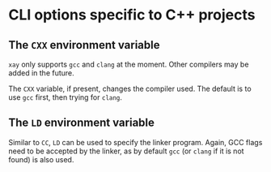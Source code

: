 # CLI options specific to C++ projects

## The `CXX` environment variable

`xay` only supports `gcc` and `clang` at the moment. Other compilers may be added
in the future.

The `CXX` variable, if present, changes the compiler used. The default is to use
`gcc` first, then trying for `clang`.

## The `LD` environment variable

Similar to `CC`, `LD` can be used to specify the linker program. Again, GCC flags
need to be accepted by the linker, as by default `gcc` (or `clang` if it is not
found) is also used.